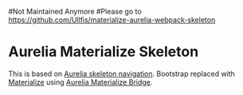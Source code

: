 #Not Maintained Anymore
#Please go to https://github.com/Ullfis/materialize-aurelia-webpack-skeleton

# Aurelia Materialize Skeleton
This is based on [Aurelia skeleton navigation](https://github.com/aurelia/skeleton-navigation).
Bootstrap replaced with [Materialize](http://materializecss.com/) using [Aurelia Materialize Bridge](https://github.com/aurelia-ui-toolkits/aurelia-materialize-bridge).
